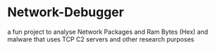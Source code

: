 # Network-Debugger
a fun project to analyse Network Packages and Ram Bytes (Hex) and malware that uses TCP C2 servers and other research purposes
